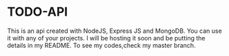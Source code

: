 # TODO-API
This is an api created with NodeJS, Express JS and MongoDB. You can use it with any of your projects. I will be hosting it soon and be putting the details in my README. To see my codes,check my master branch.
